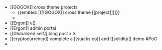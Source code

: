 - [[GOGOX]] cross theme projects
    - {{embed: [[[[GOGOX]] cross theme [[project]]]]}}
    - 
- [[Ergon]] v2
- [[Ergon]] admin portal
- [[Globalized self]] blog post x 3
- [[cryptocurrency]] complete a [[stacks.co]] and [[solidity]] demo #PoC
- 
